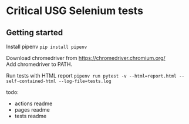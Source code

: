 # Critical USG Selenium tests   
## Getting started   

Install pipenv `pip install pipenv`   

Download chromedriver from https://chromedriver.chromium.org/   
Add chromedriver to PATH.   

Run tests with HTML report `pipenv run pytest -v --html=report.html --self-contained-html --log-file=tests.log`   

todo:
* actions readme
* pages readme
* tests readme
